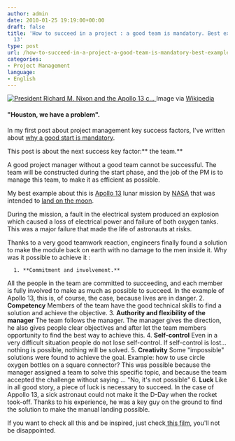 ```yaml
---
author: admin
date: 2010-01-25 19:19:00+00:00
draft: false
title: 'How to succeed in a project : a good team is mandatory. Best example : Apollo
  13'
type: post
url: /how-to-succeed-in-a-project-a-good-team-is-mandatory-best-example-apollo-13/
categories:
- Project Management
language:
- English
---
```


[![President Richard M. Nixon and the Apollo 13 c...](http://upload.wikimedia.org/wikipedia/commons/thumb/a/ab/Apollo_13_with_president_Nixon.jpg/300px-Apollo_13_with_president_Nixon.jpg)
](http://commons.wikipedia.org/wiki/Image:Apollo_13_with_president_Nixon.jpg)Image via [Wikipedia](http://commons.wikipedia.org/wiki/Image:Apollo_13_with_president_Nixon.jpg)




#### "Houston, we have a problem".


In my first post about project management key success factors, I've written about [why a good start is mandatory](http://lmaublog.blogspot.com/2009/12/how-to-succeed-in-project-good-start-is.html).

This post is about the next success key factor:** the team.**

A good project manager without a good team cannot be successful. The team will be constructed during the start phase, and the job of the PM is to manage this team, to make it as efficient as possible.

My best example about this is [Apollo 13](http://en.wikipedia.org/wiki/Apollo_13) lunar mission by [NASA](http://en.wikipedia.org/wiki/NASA) that was intended to [land on the moon](http://en.wikipedia.org/wiki/Moon_landing).

During the mission, a fault in the electrical system produced an explosion which caused a loss of electrical power and failure of both oxygen tanks. This was a major failure that made the life of astronauts at risks.

Thanks to a very good teamwork reaction, engineers finally found a solution to make the module back on earth with no damage to the men inside it.
Why was it possible to achieve it :



 	  1. **Commitment and involvement.**
All the people in the team are committed to succeeding, and each member is fully involved to make as much as possible to succeed.
In the example of Apollo 13, this is, of course, the case, because lives are in danger.
 	  2. **Competency**
Members of the team have the good technical skills to find a solution and achieve the objective.
 	  3. **Authority and flexibility of the manager**
The team follows the manager. The manager gives the direction, he also gives people clear objectives and after let the team members opportunity to find the best way to achieve this.
 	  4. **Self-control**
Even in a very difficult situation people do not lose self-control. If self-control is lost... nothing is possible, nothing will be solved.
 	  5. **Creativity**
Some "impossible" solutions were found to achieve the goal. Example: how to use circle oxygen bottles on a square connector?
This was possible because the manager assigned a team to solve this specific topic, and because the team accepted the challenge without saying ... "No, it's not possible"
 	  6. **Luck**
Like in all good story, a piece of luck is necessary to succeed.
In the case of Appollo 13, a sick astronaut could not make it the D-Day when the rocket took-off. Thanks to his experience, he was a key guy on the ground to find the solution to make the manual landing possible.

If you want to check all this and be inspired, just check[ this film](http://www.amazon.com/Apollo-Widescreen-Collectors-Tom-Hanks/dp/0783225733/ref=sr_1_1?ie=UTF8&s=dvd&qid=1264447054&sr=8-1), you'll not be disappointed.

